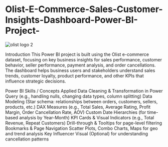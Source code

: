 # Olist-E-Commerce-Sales-Customer-Insights-Dashboard-Power-BI-Project-

![olist logo 2](https://github.com/user-attachments/assets/dd9d5ebd-faac-420b-ac59-99ba7f37ed5c)

Introduction
This Power BI project is built using the Olist e-commerce dataset, focusing on key business insights for sales performance, customer behavior, seller performance, payment analysis, and order cancellations. The dashboard helps business users and stakeholders understand sales trends, customer loyalty, product performance, and other KPIs that influence strategic decisions.

Power BI Skills / Concepts Applied
   Data Cleaning & Transformation in Power Query (e.g., handling nulls, changing data types, column splitting)
   Data Modeling (Star schema: relationships between orders, customers, sellers, products, etc.)
   DAX Measures (e.g., Total Sales, Average Rating, Profit Margin, Order Cancellation Rate, AOV)
   Custom Date Hierarchies (for time-based analysis by Year-Month)
   KPI Cards & Visual Indicators (e.g., Total Revenue, Repeat Customers)
   Drill-through & Tooltips for page-level filtering
   Bookmarks & Page Navigation
   Scatter Plots, Combo Charts, Maps for geo and trend analysis
   Key Influencer Visual (Optional) for understanding cancellation patterns

